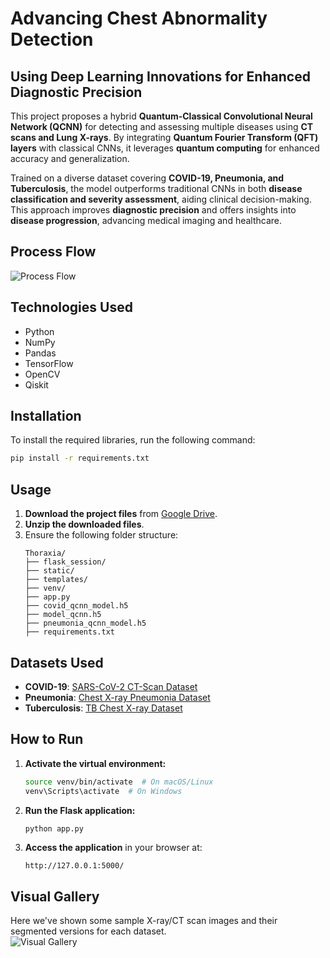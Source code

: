 # Advancing Chest Abnormality Detection  
## Using Deep Learning Innovations for Enhanced Diagnostic Precision  

This project proposes a hybrid **Quantum-Classical Convolutional Neural Network (QCNN)** for detecting and assessing multiple diseases using **CT scans and Lung X-rays**. By integrating **Quantum Fourier Transform (QFT) layers** with classical CNNs, it leverages **quantum computing** for enhanced accuracy and generalization.  

Trained on a diverse dataset covering **COVID-19, Pneumonia, and Tuberculosis**, the model outperforms traditional CNNs in both **disease classification and severity assessment**, aiding clinical decision-making. This approach improves **diagnostic precision** and offers insights into **disease progression**, advancing medical imaging and healthcare.  

## Process Flow  
![Process Flow](https://github.com/user-attachments/assets/5818a73a-76dd-44c2-8f7a-8c5c880e7122)  

## Technologies Used  
- Python  
- NumPy  
- Pandas  
- TensorFlow  
- OpenCV  
- Qiskit  

## Installation  
To install the required libraries, run the following command:  
```sh  
pip install -r requirements.txt  
```

## Usage  
1. **Download the project files** from [Google Drive](https://drive.google.com/drive/folders/1OqAoEDo7k7ku7kpKGchDQHcE3eqwPup2?usp=sharing).  
2. **Unzip the downloaded files**.  
3. Ensure the following folder structure:  
   ```  
   Thoraxia/  
   ├── flask_session/  
   ├── static/  
   ├── templates/  
   ├── venv/  
   ├── app.py  
   ├── covid_qcnn_model.h5  
   ├── model_qcnn.h5  
   ├── pneumonia_qcnn_model.h5  
   ├── requirements.txt  
   ```  
   
## Datasets Used  
- **COVID-19**: [SARS-CoV-2 CT-Scan Dataset](https://www.kaggle.com/datasets/plameneduardo/sarscov2-ctscan-dataset)  
- **Pneumonia**: [Chest X-ray Pneumonia Dataset](https://www.kaggle.com/datasets/paultimothymooney/chest-xray-pneumonia)  
- **Tuberculosis**: [TB Chest X-ray Dataset](https://www.kaggle.com/datasets/tawsifurrahman/tuberculosis-tb-chest-xray-dataset)  

## How to Run  
1. **Activate the virtual environment:**  
   ```sh  
   source venv/bin/activate  # On macOS/Linux  
   venv\Scripts\activate  # On Windows  
   ```  
2. **Run the Flask application:**  
   ```sh  
   python app.py  
   ```  
3. **Access the application** in your browser at:  
   ```  
   http://127.0.0.1:5000/  
   ```  

## Visual Gallery  
Here we've shown some sample X-ray/CT scan images and their segmented versions for each dataset.  
![Visual Gallery](https://github.com/user-attachments/assets/5b7cde86-b830-4960-bb05-790e2df1a043)  
